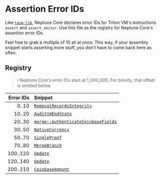 # Assertion Error IDs

Like [`tasm-lib`](https://github.com/TritonVM/tasm-lib/blob/master/tasm-lib/src/assertion_error_ids.md),
Neptune Core declares error IDs for Triton VM's instructions `assert` and `assert_vector`.
Use this file as the registry for Neptune Core's assertion error IDs.

Feel free to grab a multiple of 10 all at once.
This way, if your assembly snippet starts asserting more stuff, you don't have to come back here as
often.

## Registry

> ℹ️ Neptune Core's error IDs start at 1_000_000.
> For brevity, that offset is omitted below.

| Error IDs | Snippet                                                                                                                  |
|----------:|:-------------------------------------------------------------------------------------------------------------------------|
|     0..10 | [`RemovalRecordsIntegrity`](models/blockchain/transaction/validity/removal_records_integrity.rs)                         |
|    10..20 | [`AuditVmEndState`](models/proof_abstractions/tasm/audit_vm_end_state.rs)                                                |
|    20..30 | [`merge::AuthenticateCoinbaseFields`](models/blockchain/transaction/validity/tasm/merge/authenticate_coinbase_fields.rs) |
|    30..50 | [`NativeCurrency`](models/blockchain/type_scripts/native_currency.rs)                                                    |
|    50..70 | [`SingleProof`](models/blockchain/transaction/validity/single_proof.rs)                                                  |
|    70..80 | [`MergeBranch`](models/blockchain/transaction/validity/tasm/single_proof/merge_branch.rs)                                |
|  100..120 | [`Update`](models/blockchain/transaction/validity/update.rs)                                                             |
|  120..140 | [`Update`](models/blockchain/transaction/validity/update.rs)                                                             |
|  200..210 | [`CoinbaseAmount`](models/blockchain/transaction/validity/tasm/coinbase_amount.rs)                                       |
